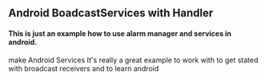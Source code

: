 ## Android BoadcastServices with Handler
#### This is just an example how to use alarm manager and services in android.
make Android Services
It's really a great example to work with to get stated with broadcast receivers and to learn android

